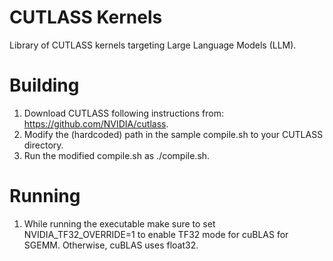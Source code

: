 # CUTLASS Kernels

Library of CUTLASS kernels targeting Large Language Models (LLM).

# Building 

1. Download CUTLASS following instructions from: https://github.com/NVIDIA/cutlass.
2. Modify the (hardcoded) path in the sample compile.sh to your CUTLASS directory.
3. Run the modified compile.sh as ./compile.sh.

# Running

1. While running the executable make sure to set NVIDIA_TF32_OVERRIDE=1 to enable TF32 mode for cuBLAS for SGEMM. Otherwise, cuBLAS uses float32.
